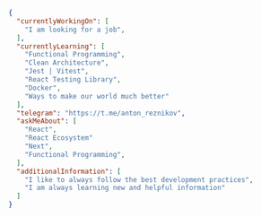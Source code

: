 ```json
{
  "currentlyWorkingOn": [
    "I am looking for a job",
  ],
  "currentlyLearning": [
    "Functional Programming",
    "Clean Architecture",
    "Jest | Vitest",
    "React Testing Library",
    "Docker",
    "Ways to make our world much better"
  ],
  "telegram": "https://t.me/anton_reznikov",
  "askMeAbout": [
    "React",
    "React Ecosystem"
    "Next",
    "Functional Programming",
  ],
  "additionalInformation": [
    "I like to always follow the best development practices",
    "I am always learning new and helpful information"
  ]
}
```

<!--
**zoomfrost/zoomfrost** is a ✨ _special_ ✨ repository because its `README.md` (this file) appears on your GitHub profile.

Here are some ideas to get you started:

- 🔭 I’m currently working on ...
- 🌱 I’m currently learning ...
- 👯 I’m looking to collaborate on ...
- 🤔 I’m looking for help with ...
- 💬 Ask me about ...
- 📫 How to reach me: ...
- 😄 Pronouns: ...
- ⚡ Fun fact: ...
-->
